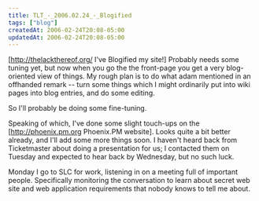 ```yaml
---
title: TLT_-_2006.02.24_-_Blogified
tags: ["blog"]
createdAt: 2006-02-24T20:08-05:00
updatedAt: 2006-02-24T20:08-05:00
---
```


[http://thelackthereof.org/ I've Blogified my site!] Probably needs some tuning yet, but now when you go the the front-page you get a very blog-oriented view of things. My rough plan is to do what adam mentioned in an offhanded remark -- turn some things which I might ordinarily put into wiki pages into blog entries, and do some editing.

So I'll probably be doing some fine-tuning.

Speaking of which, I've done some slight touch-ups on the [http://phoenix.pm.org Phoenix.PM website]. Looks quite a bit better already, and I'll add some more things soon. I haven't heard back from Ticketmaster about doing a presentation for us; I contacted them on Tuesday and expected to hear back by Wednesday, but no such luck.

Monday I go to SLC for work, listening in on a meeting full of important people. Specifically monitoring the conversation to learn about secret web site and web application requirements that nobody knows to tell me about.

